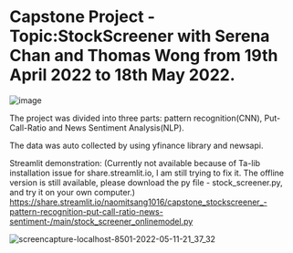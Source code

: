 # Capstone Project - Topic:StockScreener with Serena Chan and Thomas Wong from 19th April 2022 to 18th May 2022.
![image](https://user-images.githubusercontent.com/97008731/168753248-ba9bf466-e638-49fd-983d-33550cddb604.png)

The project was divided into three parts: pattern recognition(CNN), Put-Call-Ratio and News Sentiment Analysis(NLP).



The data was auto collected by using yfinance library and newsapi.

Streamlit demonstration: (Currently not available because of Ta-lib installation issue for share.streamlit.io, I am still trying to fix it. The offline version is still available, please download the py file - stock_screener.py, and try it on your own computer.)
https://share.streamlit.io/naomitsang1016/capstone_stockscreener_-pattern-recognition-put-call-ratio-news-sentiment-/main/stock_screener_onlinemodel.py


![screencapture-localhost-8501-2022-05-11-21_37_32](https://user-images.githubusercontent.com/97008731/168753506-a80bbdb5-f41f-49cd-ad5f-bf68d6eaa5e1.png)
